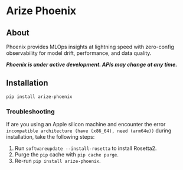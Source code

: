 # Arize Phoenix

## About

Phoenix provides MLOps insights at lightning speed with zero-config observability for model drift, performance, and data quality.

***Phoenix is under active development. APIs may change at any time.***

## Installation

```shell
pip install arize-phoenix
```

### Troubleshooting

If are you using an Apple silicon machine and encounter the error `incompatible architecture (have (x86_64), need (arm64e))` during installation, take the following steps:
1. Run `softwareupdate --install-rosetta` to install Rosetta2.
2. Purge the `pip` cache with `pip cache purge`.
3. Re-run `pip install arize-phoenix`.
